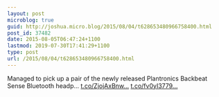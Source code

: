 ```yaml
---
layout: post
microblog: true
guid: http://joshua.micro.blog/2015/08/04/t628653480966758400.html
post_id: 37482
date: 2015-08-05T06:47:24+1100
lastmod: 2019-07-30T17:41:29+1100
type: post
url: /2015/08/04/t628653480966758400.html
---
```

Managed to pick up a pair of the newly released Plantronics Backbeat Sense Bluetooth headp… [t.co/ZjojAxBnw...](http://t.co/ZjojAxBnwA) [t.co/fv0yI3779...](http://t.co/fv0yI3779Q)
